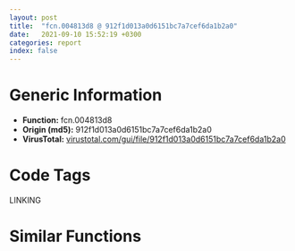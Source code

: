 ```yaml
---
layout: post
title:  "fcn.004813d8 @ 912f1d013a0d6151bc7a7cef6da1b2a0"
date:   2021-09-10 15:52:19 +0300
categories: report
index: false
---
```


# Generic Information
- **Function:** fcn.004813d8
- **Origin (md5):** 912f1d013a0d6151bc7a7cef6da1b2a0
- **VirusTotal:** [virustotal.com/gui/file/912f1d013a0d6151bc7a7cef6da1b2a0][virustotal_ref]

# Code Tags
<span class="tag" id="LINKING">LINKING</span>


# Similar Functions
<script type="text/javascript" src="https://www.gstatic.com/charts/loader.js"></script>
<script type="text/javascript">

    google.charts.load('current', {'packages':['corechart']});
    google.charts.setOnLoadCallback(drawChart);

    function drawChart() {
    var data = new google.visualization.DataTable();
        data.addColumn('number', 'X');
        data.addColumn('number', 'Y');
        data.addColumn({type: 'string', role: 'tooltip', 'p': {'html': true}});
        data.addColumn({'type': 'string', 'role': 'style'});
        
        data.addRows([
    [173.74539184570312, 476.0565490722656, '<b><a href="/report/fcn.004813d8@912f1d013a0d6151bc7a7cef6da1b2a0">fcn.004813d8</a><br>@912f1d013a0d6151bc7a7cef6da1b2a0</b><br><br>push ebp<br>mov ebp esp<br>push ecx<br>lea eax [ebp-4]<br>push eax<br>push 0x49d7d0<br>push 0<br>call dword[sym.imp.KERNEL32.dll_GetModuleHandleExW]<br>test eax eax<br>je 0x481408<br>push str.CorExitProcess<br>push dword[ebp-4]<br>call dword[sym.imp.KERNEL32.dll_GetProcAddress]<br>test eax eax<br>je 0x481408<br>push dword[ebp+8]<br>call eax<br>mov esp ebp<br>pop ebp<br>ret<br>', 'point { fill-color: #e0440e; }'],
[202.50244140625, 301.48431396484375, '<b><a href="/report/fcn.0040d355@6e195fbdf6b398dc597c28abc7c7a2ae">fcn.0040d355</a><br>@6e195fbdf6b398dc597c28abc7c7a2ae</b><br><br>push ebp<br>mov ebp esp<br>push ecx<br>lea eax [ebp-4]<br>push eax<br>push 0x687aa8<br>push 0<br>call dword[sym.imp.KERNEL32.dll_GetModuleHandleExW]<br>test eax eax<br>je 0x40d385<br>push str.CorExitProcess<br>push dword[ebp-4]<br>call dword[sym.imp.KERNEL32.dll_GetProcAddress]<br>test eax eax<br>je 0x40d385<br>push dword[ebp+8]<br>call eax<br>mov esp ebp<br>pop ebp<br>ret<br>', 'null'],
[272.1919860839844, 346.48687744140625, '<b><a href="/report/fcn.0040fcef@4643b8f5a3d13e435a65fc553546b71e">fcn.0040fcef</a><br>@4643b8f5a3d13e435a65fc553546b71e</b><br><br>push ebp<br>mov ebp esp<br>push ecx<br>lea eax [ebp-4]<br>push eax<br>push 0x6b1490<br>push 0<br>call dword[sym.imp.KERNEL32.dll_GetModuleHandleExW]<br>test eax eax<br>je 0x40fd1f<br>push str.CorExitProcess<br>push dword[ebp-4]<br>call dword[sym.imp.KERNEL32.dll_GetProcAddress]<br>test eax eax<br>je 0x40fd1f<br>push dword[ebp+8]<br>call eax<br>mov esp ebp<br>pop ebp<br>ret<br>', 'null'],
[186.4366912841797, 387.6231689453125, '<b><a href="/report/fcn.0040cabe@3d0ec851566b617e7e4e75da3dd9651c">fcn.0040cabe</a><br>@3d0ec851566b617e7e4e75da3dd9651c</b><br><br>push ebp<br>mov ebp esp<br>push ecx<br>lea eax [ebp-4]<br>push eax<br>push 0x506e18<br>push 0<br>call dword[sym.imp.KERNEL32.dll_GetModuleHandleExW]<br>test eax eax<br>je 0x40caee<br>push str.CorExitProcess<br>push dword[ebp-4]<br>call dword[sym.imp.KERNEL32.dll_GetProcAddress]<br>test eax eax<br>je 0x40caee<br>push dword[ebp+8]<br>call eax<br>mov esp ebp<br>pop ebp<br>ret<br>', 'null'],
[101.90023040771484, 431.8475036621094, '<b><a href="/report/fcn.0040d27e@e69fcfbd512770c44a9d6b90a42edeb0">fcn.0040d27e</a><br>@e69fcfbd512770c44a9d6b90a42edeb0</b><br><br>push ebp<br>mov ebp esp<br>push ecx<br>lea eax [ebp-4]<br>push eax<br>push 0x4ce390<br>push 0<br>call dword[sym.imp.KERNEL32.dll_GetModuleHandleExW]<br>test eax eax<br>je 0x40d2ae<br>push str.CorExitProcess<br>push dword[ebp-4]<br>call dword[sym.imp.KERNEL32.dll_GetProcAddress]<br>test eax eax<br>je 0x40d2ae<br>push dword[ebp+8]<br>call eax<br>mov esp ebp<br>pop ebp<br>ret<br>', 'null'],
[143.52468872070312, 244.14219665527344, '<b><a href="/report/fcn.00653cf8@8c848ad89aab40a1738b363a37856125">fcn.00653cf8</a><br>@8c848ad89aab40a1738b363a37856125</b><br><br>push ebp<br>mov ebp esp<br>push ecx<br>lea eax [ebp-4]<br>push eax<br>push 0x65e280<br>push 0<br>call dword[sym.imp.KERNEL32.dll_GetModuleHandleExW]<br>test eax eax<br>je 0x653d28<br>push str.CorExitProcess<br>push dword[ebp-4]<br>call dword[sym.imp.KERNEL32.dll_GetProcAddress]<br>test eax eax<br>je 0x653d28<br>push dword[ebp+8]<br>call eax<br>mov esp ebp<br>pop ebp<br>ret<br>', 'null'],
[39.604183197021484, 374.8784484863281, '<b><a href="/report/fcn.0040a7f9@fec037c981b84fb9df87dac6521840c9">fcn.0040a7f9</a><br>@fec037c981b84fb9df87dac6521840c9</b><br><br>push ebp<br>mov ebp esp<br>push ecx<br>lea eax [ebp-4]<br>push eax<br>push 0x4cd780<br>push 0<br>call dword[sym.imp.KERNEL32.dll_GetModuleHandleExW]<br>test eax eax<br>je 0x40a829<br>push str.CorExitProcess<br>push dword[ebp-4]<br>call dword[sym.imp.KERNEL32.dll_GetProcAddress]<br>test eax eax<br>je 0x40a829<br>push dword[ebp+8]<br>call eax<br>mov esp ebp<br>pop ebp<br>ret<br>', 'null'],
[125.13864135742188, 342.10546875, '<b><a href="/report/fcn.004088af@1fd683a7f72f257d6d6de6e845d6c40a">fcn.004088af</a><br>@1fd683a7f72f257d6d6de6e845d6c40a</b><br><br>push ebp<br>mov ebp esp<br>push ecx<br>lea eax [ebp-4]<br>push eax<br>push 0x4ca0c0<br>push 0<br>call dword[sym.imp.KERNEL32.dll_GetModuleHandleExW]<br>test eax eax<br>je 0x4088df<br>push str.CorExitProcess<br>push dword[ebp-4]<br>call dword[sym.imp.KERNEL32.dll_GetProcAddress]<br>test eax eax<br>je 0x4088df<br>push dword[ebp+8]<br>call eax<br>mov esp ebp<br>pop ebp<br>ret<br>', 'null'],
[257.55047607421875, 435.0506286621094, '<b><a href="/report/fcn.0040854e@f9b80f61ad003ebdee20dab4a0087d2a">fcn.0040854e</a><br>@f9b80f61ad003ebdee20dab4a0087d2a</b><br><br>push ebp<br>mov ebp esp<br>push ecx<br>lea eax [ebp-4]<br>push eax<br>push 0x4c9088<br>push 0<br>call dword[sym.imp.KERNEL32.dll_GetModuleHandleExW]<br>test eax eax<br>je 0x40857e<br>push str.CorExitProcess<br>push dword[ebp-4]<br>call dword[sym.imp.KERNEL32.dll_GetProcAddress]<br>test eax eax<br>je 0x40857e<br>push dword[ebp+8]<br>call eax<br>mov esp ebp<br>pop ebp<br>ret<br>', 'null'],
[64.77296447753906, 285.366943359375, '<b><a href="/report/fcn.00409d8a@01be4434cc5f975da87a4b25d209e100">fcn.00409d8a</a><br>@01be4434cc5f975da87a4b25d209e100</b><br><br>push ebp<br>mov ebp esp<br>push ecx<br>lea eax [ebp-4]<br>push eax<br>push 0x414290<br>push 0<br>call dword[sym.imp.KERNEL32.dll_GetModuleHandleExW]<br>test eax eax<br>je 0x409dba<br>push str.CorExitProcess<br>push dword[ebp-4]<br>call dword[sym.imp.KERNEL32.dll_GetProcAddress]<br>test eax eax<br>je 0x409dba<br>push dword[ebp+8]<br>call eax<br>mov esp ebp<br>pop ebp<br>ret<br>', 'null'],
[263.2438049316406, 177.463134765625, '<b><a href="/report/fcn.00609de1@52d540e8e13e0f0bbb8946b2363a382d">fcn.00609de1</a><br>@52d540e8e13e0f0bbb8946b2363a382d</b><br><br>push ebp<br>mov ebp esp<br>push ecx<br>lea eax [ebp-4]<br>push eax<br>push str.mscoree.dll<br>push 0<br>call dword[sym.imp.KERNEL32.dll_GetModuleHandleExW]<br>test eax eax<br>je 0x609e11<br>push str.CorExitProcess<br>push dword[ebp-4]<br>call dword[sym.imp.KERNEL32.dll_GetProcAddress]<br>test eax eax<br>je 0x609e11<br>push dword[ebp+8]<br>call eax<br>mov esp ebp<br>pop ebp<br>ret<br>', 'null'],
[320.2951965332031, 223.2921142578125, '<b><a href="/report/fcn.004232ab@d96761eb00d2d97e2b6f5ffffed0b46a">fcn.004232ab</a><br>@d96761eb00d2d97e2b6f5ffffed0b46a</b><br><br>push ebp<br>mov ebp esp<br>push ecx<br>lea eax [ebp-4]<br>push eax<br>push str.mscoree.dll<br>push 0<br>call dword[sym.imp.KERNEL32.dll_GetModuleHandleExW]<br>test eax eax<br>je 0x4232db<br>push str.CorExitProcess<br>push dword[ebp-4]<br>call dword[sym.imp.KERNEL32.dll_GetProcAddress]<br>test eax eax<br>je 0x4232db<br>push dword[ebp+8]<br>call eax<br>mov esp ebp<br>pop ebp<br>ret<br>', 'null'],
[125.84951782226562, 1208.6741943359375, '<b><a href="/report/fcn.00440a27@418e0921f3a9bd4f5bc0dcc59623b5a1">fcn.00440a27</a><br>@418e0921f3a9bd4f5bc0dcc59623b5a1</b><br><br>mov edi edi<br>push ebp<br>mov ebp esp<br>push 0x4837e8<br>call dword[sym.imp.KERNEL32.dll_GetModuleHandleW]<br>test eax eax<br>je 0x440a50<br>push 0x4837d8<br>push eax<br>call dword[sym.imp.KERNEL32.dll_GetProcAddress]<br>test eax eax<br>je 0x440a50<br>push dword[ebp+8]<br>call eax<br>pop ebp<br>ret<br>', 'null'],
[-360.772216796875, -550.947998046875, '<b><a href="/report/fcn.005b05b8@b38ce64a273c3fc98fc78af14b8bdcc0">fcn.005b05b8</a><br>@b38ce64a273c3fc98fc78af14b8bdcc0</b><br><br>mov edi edi<br>push ebp<br>mov ebp esp<br>push 0x5ba198<br>call dword[sym.imp.KERNEL32.dll_GetModuleHandleW]<br>test eax eax<br>je 0x5b05e1<br>push 0x5ba188<br>push eax<br>call dword[sym.imp.KERNEL32.dll_GetProcAddress]<br>test eax eax<br>je 0x5b05e1<br>push dword[ebp+8]<br>call eax<br>pop ebp<br>ret<br>', 'null'],
[-338.9163818359375, -482.6860046386719, '<b><a href="/report/fcn.004f7afe@e2ba7f10eb234338a49853c34d7d9c56">fcn.004f7afe</a><br>@e2ba7f10eb234338a49853c34d7d9c56</b><br><br>mov edi edi<br>push ebp<br>mov ebp esp<br>push 0x54a34c<br>call dword[sym.imp.KERNEL32.dll_GetModuleHandleW]<br>test eax eax<br>je 0x4f7b27<br>push 0x54a33c<br>push eax<br>call dword[sym.imp.KERNEL32.dll_GetProcAddress]<br>test eax eax<br>je 0x4f7b27<br>push dword[ebp+8]<br>call eax<br>pop ebp<br>ret<br>', 'null'],
[-157.75840759277344, -265.73779296875, '<b><a href="/report/fcn.00414576@3d7f25d788af3e7f7707a736ac852465">fcn.00414576</a><br>@3d7f25d788af3e7f7707a736ac852465</b><br><br>mov edi edi<br>push ebp<br>mov ebp esp<br>push str.mscoree.dll<br>call dword[sym.imp.KERNEL32.dll_GetModuleHandleW]<br>test eax eax<br>je 0x41459f<br>push str.CorExitProcess<br>push eax<br>call dword[sym.imp.KERNEL32.dll_GetProcAddress]<br>test eax eax<br>je 0x41459f<br>push dword[ebp+8]<br>call eax<br>pop ebp<br>ret<br>', 'null'],
[-136.95176696777344, -354.4647216796875, '<b><a href="/report/fcn.00414576@44a756939733df3681808b122b91651f">fcn.00414576</a><br>@44a756939733df3681808b122b91651f</b><br><br>mov edi edi<br>push ebp<br>mov ebp esp<br>push str.mscoree.dll<br>call dword[sym.imp.KERNEL32.dll_GetModuleHandleW]<br>test eax eax<br>je 0x41459f<br>push str.CorExitProcess<br>push eax<br>call dword[sym.imp.KERNEL32.dll_GetProcAddress]<br>test eax eax<br>je 0x41459f<br>push dword[ebp+8]<br>call eax<br>pop ebp<br>ret<br>', 'null'],
[-42.5993766784668, -468.0466613769531, '<b><a href="/report/fcn.00415266@20a93604f17ee6f3c2aa7b1f7a497fcf">fcn.00415266</a><br>@20a93604f17ee6f3c2aa7b1f7a497fcf</b><br><br>mov edi edi<br>push ebp<br>mov ebp esp<br>push str.mscoree.dll<br>call dword[sym.imp.KERNEL32.dll_GetModuleHandleW]<br>test eax eax<br>je 0x41528f<br>push str.CorExitProcess<br>push eax<br>call dword[sym.imp.KERNEL32.dll_GetProcAddress]<br>test eax eax<br>je 0x41528f<br>push dword[ebp+8]<br>call eax<br>pop ebp<br>ret<br>', 'null'],
[17.821088790893555, -399.31622314453125, '<b><a href="/report/fcn.00414576@b8b9cf6862b0d68d10750002e5baaf97">fcn.00414576</a><br>@b8b9cf6862b0d68d10750002e5baaf97</b><br><br>mov edi edi<br>push ebp<br>mov ebp esp<br>push str.mscoree.dll<br>call dword[sym.imp.KERNEL32.dll_GetModuleHandleW]<br>test eax eax<br>je 0x41459f<br>push str.CorExitProcess<br>push eax<br>call dword[sym.imp.KERNEL32.dll_GetProcAddress]<br>test eax eax<br>je 0x41459f<br>push dword[ebp+8]<br>call eax<br>pop ebp<br>ret<br>', 'null'],
[-198.31544494628906, -416.889404296875, '<b><a href="/report/fcn.00414576@3aa98225e51cbcae2d334c8b6b4ed9fd">fcn.00414576</a><br>@3aa98225e51cbcae2d334c8b6b4ed9fd</b><br><br>mov edi edi<br>push ebp<br>mov ebp esp<br>push str.mscoree.dll<br>call dword[sym.imp.KERNEL32.dll_GetModuleHandleW]<br>test eax eax<br>je 0x41459f<br>push str.CorExitProcess<br>push eax<br>call dword[sym.imp.KERNEL32.dll_GetProcAddress]<br>test eax eax<br>je 0x41459f<br>push dword[ebp+8]<br>call eax<br>pop ebp<br>ret<br>', 'null'],
[-64.58450317382812, -377.8293151855469, '<b><a href="/report/fcn.0048ce68@4fe6510221c33bf023f6abed461fc13f">fcn.0048ce68</a><br>@4fe6510221c33bf023f6abed461fc13f</b><br><br>mov edi edi<br>push ebp<br>mov ebp esp<br>push str.mscoree.dll<br>call dword[sym.imp.KERNEL32.dll_GetModuleHandleW]<br>test eax eax<br>je 0x48ce91<br>push str.CorExitProcess<br>push eax<br>call dword[sym.imp.KERNEL32.dll_GetProcAddress]<br>test eax eax<br>je 0x48ce91<br>push dword[ebp+8]<br>call eax<br>pop ebp<br>ret<br>', 'null'],
[-221.39964294433594, -329.11224365234375, '<b><a href="/report/fcn.00414576@9571c7458fae91969aaed3955e433f49">fcn.00414576</a><br>@9571c7458fae91969aaed3955e433f49</b><br><br>mov edi edi<br>push ebp<br>mov ebp esp<br>push str.mscoree.dll<br>call dword[sym.imp.KERNEL32.dll_GetModuleHandleW]<br>test eax eax<br>je 0x41459f<br>push str.CorExitProcess<br>push eax<br>call dword[sym.imp.KERNEL32.dll_GetProcAddress]<br>test eax eax<br>je 0x41459f<br>push dword[ebp+8]<br>call eax<br>pop ebp<br>ret<br>', 'null'],
[-123.37117004394531, -449.9827575683594, '<b><a href="/report/fcn.004775a2@289859175c221b107317af7727d26c17">fcn.004775a2</a><br>@289859175c221b107317af7727d26c17</b><br><br>mov edi edi<br>push ebp<br>mov ebp esp<br>push str.mscoree.dll<br>call dword[sym.imp.KERNEL32.dll_GetModuleHandleW]<br>test eax eax<br>je 0x4775cb<br>push str.CorExitProcess<br>push eax<br>call dword[sym.imp.KERNEL32.dll_GetProcAddress]<br>test eax eax<br>je 0x4775cb<br>push dword[ebp+8]<br>call eax<br>pop ebp<br>ret<br>', 'null'],
[2.17529034614563, -309.9507141113281, '<b><a href="/report/fcn.00574a6b@c60344b51fa39a329b92557d24ff7670">fcn.00574a6b</a><br>@c60344b51fa39a329b92557d24ff7670</b><br><br>mov edi edi<br>push ebp<br>mov ebp esp<br>push str.mscoree.dll<br>call dword[sym.imp.KERNEL32.dll_GetModuleHandleW]<br>test eax eax<br>je 0x574a94<br>push str.CorExitProcess<br>push eax<br>call dword[sym.imp.KERNEL32.dll_GetProcAddress]<br>test eax eax<br>je 0x574a94<br>push dword[ebp+8]<br>call eax<br>pop ebp<br>ret<br>', 'null'],
[-77.00425720214844, -286.4703674316406, '<b><a href="/report/fcn.00402dec@eb7f7fa38880dd66bab8caf5987e5b1a">fcn.00402dec</a><br>@eb7f7fa38880dd66bab8caf5987e5b1a</b><br><br>mov edi edi<br>push ebp<br>mov ebp esp<br>push str.mscoree.dll<br>call dword[sym.imp.KERNEL32.dll_GetModuleHandleW]<br>test eax eax<br>je 0x402e15<br>push str.CorExitProcess<br>push eax<br>call dword[sym.imp.KERNEL32.dll_GetProcAddress]<br>test eax eax<br>je 0x402e15<br>push dword[ebp+8]<br>call eax<br>pop ebp<br>ret<br>', 'null'],
[-162.0741424560547, -7.250880241394043, '<b><a href="/report/fcn.0041277b@6c5b0418e4a4c57d99cda47d2717045d">fcn.0041277b</a><br>@6c5b0418e4a4c57d99cda47d2717045d</b><br><br>push str.mscoree.dll<br>call dword[sym.imp.KERNEL32.dll_GetModuleHandleA]<br>test eax eax<br>je 0x4127a0<br>push str.CorExitProcess<br>push eax<br>call dword[sym.imp.KERNEL32.dll_GetProcAddress]<br>test eax eax<br>je 0x4127a0<br>push dword[esp+4]<br>call eax<br>ret<br>', 'null'],
[-131.92596435546875, -73.16907501220703, '<b><a href="/report/fcn.1001bdea@4c3818fdf32d89a09257dbc9d3e142ea">fcn.1001bdea</a><br>@4c3818fdf32d89a09257dbc9d3e142ea</b><br><br>push str.mscoree.dll<br>call dword[sym.imp.KERNEL32.dll_GetModuleHandleA]<br>test eax eax<br>je 0x1001be0f<br>push str.CorExitProcess<br>push eax<br>call dword[sym.imp.KERNEL32.dll_GetProcAddress]<br>test eax eax<br>je 0x1001be0f<br>push dword[esp+4]<br>call eax<br>ret<br>', 'null'],
[-88.19913482666016, -3.0347273349761963, '<b><a href="/report/fcn.459c128d@284c9c9722cef7520dddfe58806fd72f">fcn.459c128d</a><br>@284c9c9722cef7520dddfe58806fd72f</b><br><br>push str.mscoree.dll<br>call dword[sym.imp.KERNEL32.dll_GetModuleHandleA]<br>test eax eax<br>je 0x459c12b2<br>push str.CorExitProcess<br>push eax<br>call dword[sym.imp.KERNEL32.dll_GetProcAddress]<br>test eax eax<br>je 0x459c12b2<br>push dword[esp+4]<br>call eax<br>ret<br>', 'null'],
[-50.56654357910156, -75.06771087646484, '<b><a href="/report/fcn.0040d22f@59aef7c08025d70f84c85db2092fc99e">fcn.0040d22f</a><br>@59aef7c08025d70f84c85db2092fc99e</b><br><br>push str.mscoree.dll<br>call dword[sym.imp.KERNEL32.dll_GetModuleHandleA]<br>test eax eax<br>je 0x40d254<br>push str.CorExitProcess<br>push eax<br>call dword[sym.imp.KERNEL32.dll_GetProcAddress]<br>test eax eax<br>je 0x40d254<br>push dword[esp+4]<br>call eax<br>push dword[esp+4]<br>call dword[sym.imp.KERNEL32.dll_ExitProcess]<br>', 'null'],
[-84.60552215576172, 231.48069763183594, '<b><a href="/report/fcn.00472200@289859175c221b107317af7727d26c17">fcn.00472200</a><br>@289859175c221b107317af7727d26c17</b><br><br>push esi<br>mov esi dword[esp+8]<br>push 0xf0000000<br>push 1<br>push 0<br>push 0<br>push esi<br>call dword[sym.imp.ADVAPI32.dll_CryptAcquireContextA]<br>test eax eax<br>je 0x472231<br>mov ecx dword[esi]<br>lea eax [esi+4]<br>push eax<br>push 0<br>push 0<br>push 0x8003<br>push ecx<br>call dword[sym.imp.ADVAPI32.dll_CryptCreateHash]<br>pop esi<br>ret<br>', 'null'],
[-116.90208435058594, 146.71022033691406, '<b><a href="/report/fcn.004586b3@d96761eb00d2d97e2b6f5ffffed0b46a">fcn.004586b3</a><br>@d96761eb00d2d97e2b6f5ffffed0b46a</b><br><br>test ecx ecx<br>je 0x4586c7<br>push ecx<br>push 0<br>call dword[sym.imp.KERNEL32.dll_GetProcessHeap]<br>push eax<br>call dword[sym.imp.KERNEL32.dll_HeapFree]<br>ret<br>', 'null'],

        ]);

    var options = {
        title: 'Similarity Plot',
        legend: 'none',
        colors: ['#dedbd9', '#e6693e', '#ec8f6e', '#f3b49f', '#f6c7b6'],
        tooltip: {isHtml: true, trigger: 'both'},
        explorer: {
        actions: ["dragToZoom", "rightClickToReset"],
        },
        chartArea: {
        width: '80%',
        height: '80%'
        },
        width: '100%',
        height: '100%'
    };

    var chart = new google.visualization.ScatterChart(document.getElementById('chart_div'));

    chart.draw(data, options);
    }
    
</script>

<div id="chart_div" style="width: 100%px; height: 100%;"></div>

# Disassembled Code
{% highlight nasm %}

push ebp
mov ebp esp
push ecx
lea eax [ebp-4]
push eax
push 0x49d7d0
push 0
call dword[sym.imp.KERNEL32.dll_GetModuleHandleExW]
test eax eax
je 0x481408
push str.CorExitProcess
push dword[ebp-4]
call dword[sym.imp.KERNEL32.dll_GetProcAddress]
test eax eax
je 0x481408
push dword[ebp+8]
call eax
mov esp ebp
pop ebp
ret

{% endhighlight %}

[virustotal_ref]: https://www.virustotal.com/gui/file/912f1d013a0d6151bc7a7cef6da1b2a0